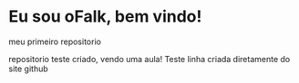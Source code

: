 # Eu sou oFalk, bem vindo!
 meu primeiro repositorio

repositorio teste criado, vendo uma aula!
Teste linha criada diretamente do site github

